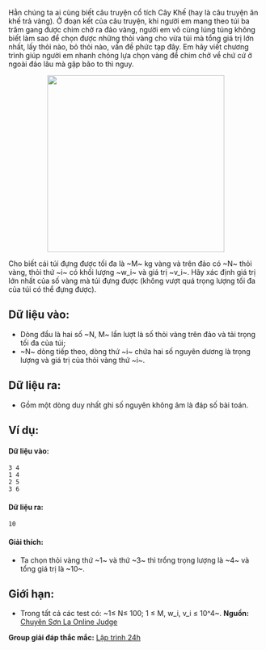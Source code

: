 Hẳn chúng ta ai cùng biết câu truyện cổ tích Cây Khế (hay là câu truyện ăn khế trả vàng). Ở đoạn kết của câu truyện, khi người em mang theo túi ba trăm gang được chim chở ra đảo vàng, người em vô cùng lúng túng không biết làm sao để chọn được những thỏi vàng cho vừa túi mà tổng giá trị lớn nhất, lấy thỏi nào, bỏ thỏi nào, vấn đề phức tạp đây. Em hãy viết chương trình giúp người em nhanh chóng lựa chọn vàng để chim chở về chứ cứ ở ngoài đảo lâu mà gặp bão to thì nguy.
<center><img src="/images/problems/564/CAYKHE.jpg" width="350px" /></center>

Cho biết cái túi đựng được tối đa là ~M~ kg vàng và trên đảo có ~N~ thỏi vàng, thỏi thứ ~i~ có khối lượng ~w_i~ và giá trị ~v_i~. Hãy xác định giá trị lớn nhất của số vàng mà túi đựng được (không vượt quá trọng lượng tối đa của túi có thể đựng được).

## Dữ liệu vào:
- Dòng đầu là hai số ~N, M~ lần lượt là số thỏi vàng trên đảo và tải trọng tối đa của túi;
- ~N~ dòng tiếp theo, dòng thứ ~i~ chứa hai số nguyên dương là trọng lượng và giá trị của thỏi vàng thứ ~i~.

## Dữ liệu ra:
- Gồm một dòng duy nhất ghi số nguyên không âm là đáp số bài toán.

## Ví dụ:
#### Dữ liệu vào:
```
3 4
1 4
2 5
3 6
```

#### Dữ liệu ra:
```
10
```

#### Giải thích:
- Ta chọn thỏi vàng thứ ~1~ và thứ ~3~ thì trổng trọng lượng là ~4~ và tổng giá trị là ~10~.

## Giới hạn:
- Trong tất cả các test có: ~1≤ N≤ 100; 1 ≤ M, w_i, v_i ≤ 10^4~.
**Nguồn:** [Chuyên Sơn La Online Judge](http://csloj.ddns.net/)

**Group giải đáp thắc mắc:** [Lập trình 24h](https://www.facebook.com/groups/1386904321519984)